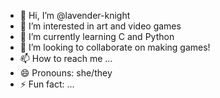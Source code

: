 - 👋 Hi, I’m @lavender-knight
- 👀 I’m interested in art and video games
- 🌱 I’m currently learning C and Python
- 💞️ I’m looking to collaborate on making games!
- 📫 How to reach me ...
- 😄 Pronouns: she/they
- ⚡ Fun fact: ...

<!---
lavender-knight/lavender-knight is a ✨ special ✨ repository because its `README.md` (this file) appears on your GitHub profile.
You can click the Preview link to take a look at your changes.
--->
